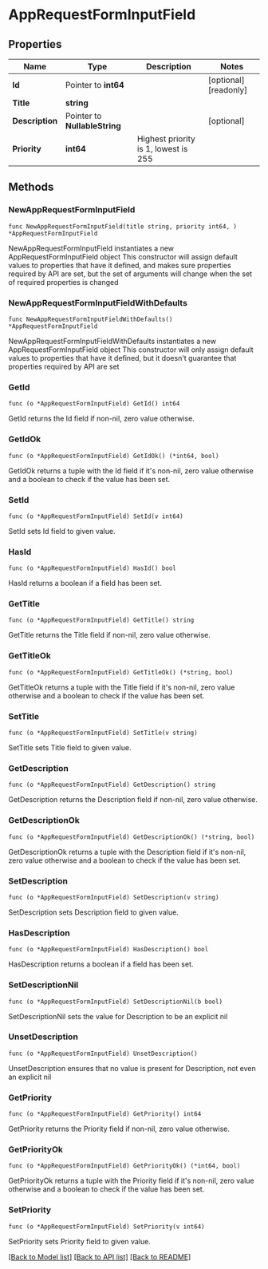# AppRequestFormInputField

## Properties

Name | Type | Description | Notes
------------ | ------------- | ------------- | -------------
**Id** | Pointer to **int64** |  | [optional] [readonly] 
**Title** | **string** |  | 
**Description** | Pointer to **NullableString** |  | [optional] 
**Priority** | **int64** | Highest priority is 1, lowest is 255 | 

## Methods

### NewAppRequestFormInputField

`func NewAppRequestFormInputField(title string, priority int64, ) *AppRequestFormInputField`

NewAppRequestFormInputField instantiates a new AppRequestFormInputField object
This constructor will assign default values to properties that have it defined,
and makes sure properties required by API are set, but the set of arguments
will change when the set of required properties is changed

### NewAppRequestFormInputFieldWithDefaults

`func NewAppRequestFormInputFieldWithDefaults() *AppRequestFormInputField`

NewAppRequestFormInputFieldWithDefaults instantiates a new AppRequestFormInputField object
This constructor will only assign default values to properties that have it defined,
but it doesn't guarantee that properties required by API are set

### GetId

`func (o *AppRequestFormInputField) GetId() int64`

GetId returns the Id field if non-nil, zero value otherwise.

### GetIdOk

`func (o *AppRequestFormInputField) GetIdOk() (*int64, bool)`

GetIdOk returns a tuple with the Id field if it's non-nil, zero value otherwise
and a boolean to check if the value has been set.

### SetId

`func (o *AppRequestFormInputField) SetId(v int64)`

SetId sets Id field to given value.

### HasId

`func (o *AppRequestFormInputField) HasId() bool`

HasId returns a boolean if a field has been set.

### GetTitle

`func (o *AppRequestFormInputField) GetTitle() string`

GetTitle returns the Title field if non-nil, zero value otherwise.

### GetTitleOk

`func (o *AppRequestFormInputField) GetTitleOk() (*string, bool)`

GetTitleOk returns a tuple with the Title field if it's non-nil, zero value otherwise
and a boolean to check if the value has been set.

### SetTitle

`func (o *AppRequestFormInputField) SetTitle(v string)`

SetTitle sets Title field to given value.


### GetDescription

`func (o *AppRequestFormInputField) GetDescription() string`

GetDescription returns the Description field if non-nil, zero value otherwise.

### GetDescriptionOk

`func (o *AppRequestFormInputField) GetDescriptionOk() (*string, bool)`

GetDescriptionOk returns a tuple with the Description field if it's non-nil, zero value otherwise
and a boolean to check if the value has been set.

### SetDescription

`func (o *AppRequestFormInputField) SetDescription(v string)`

SetDescription sets Description field to given value.

### HasDescription

`func (o *AppRequestFormInputField) HasDescription() bool`

HasDescription returns a boolean if a field has been set.

### SetDescriptionNil

`func (o *AppRequestFormInputField) SetDescriptionNil(b bool)`

 SetDescriptionNil sets the value for Description to be an explicit nil

### UnsetDescription
`func (o *AppRequestFormInputField) UnsetDescription()`

UnsetDescription ensures that no value is present for Description, not even an explicit nil
### GetPriority

`func (o *AppRequestFormInputField) GetPriority() int64`

GetPriority returns the Priority field if non-nil, zero value otherwise.

### GetPriorityOk

`func (o *AppRequestFormInputField) GetPriorityOk() (*int64, bool)`

GetPriorityOk returns a tuple with the Priority field if it's non-nil, zero value otherwise
and a boolean to check if the value has been set.

### SetPriority

`func (o *AppRequestFormInputField) SetPriority(v int64)`

SetPriority sets Priority field to given value.



[[Back to Model list]](../README.md#documentation-for-models) [[Back to API list]](../README.md#documentation-for-api-endpoints) [[Back to README]](../README.md)



